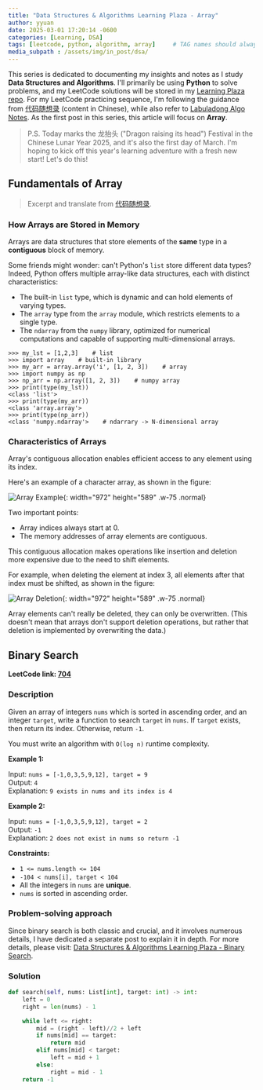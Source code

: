 ```yaml
---
title: "Data Structures & Algorithms Learning Plaza - Array"
author: yyuan
date: 2025-03-01 17:20:14 -0600
categories: [Learning, DSA]
tags: [leetcode, python, algorithm, array]     # TAG names should always be lowercase
media_subpath : /assets/img/in_post/dsa/
---
```


This series is dedicated to documenting my insights and notes as I study **Data Structures and Algorithms**. I'll primarily be using **Python** to solve problems, and my LeetCode solutions will be stored in my [Learning Plaza repo](https://github.com/yyccPhil/learning_plaza/tree/main/code). For my LeetCode practicing sequence, I'm following the guidance from [代码随想录](https://www.programmercarl.com/) (content in Chinese), while also refer to [Labuladong Algo Notes](https://labuladong.online/algo/en/). As the first post in this series, this article will focus on **Array**.

> P.S. Today marks the 龙抬头 ("Dragon raising its head") Festival in the Chinese Lunar Year 2025, and it's also the first day of March. I'm hoping to kick off this year's learning adventure with a fresh new start! Let's do this!

## Fundamentals of Array

> Excerpt and translate from [代码随想录](https://www.programmercarl.com/%E6%95%B0%E7%BB%84%E7%90%86%E8%AE%BA%E5%9F%BA%E7%A1%80.html).

### How Arrays are Stored in Memory

Arrays are data structures that store elements of the **same** type in a **contiguous** block of memory.

Some friends might wonder: can't Python's `list` store different data types? Indeed, Python offers multiple array-like data structures, each with distinct characteristics:

- The built-in `list` type, which is dynamic and can hold elements of varying types.
- The `array` type from the `array` module, which restricts elements to a single type.
- The `ndarray` from the `numpy` library, optimized for numerical computations and capable of supporting multi-dimensional arrays.

```terminal
>>> my_lst = [1,2,3]    # list
>>> import array    # built-in library
>>> my_arr = array.array('i', [1, 2, 3])    # array
>>> import numpy as np
>>> np_arr = np.array([1, 2, 3])    # numpy array
>>> print(type(my_lst))
<class 'list'>
>>> print(type(my_arr))
<class 'array.array'>
>>> print(type(np_arr))
<class 'numpy.ndarray'>    # ndarrary -> N-dimensional array
```

### Characteristics of Arrays

Array's contiguous allocation enables efficient access to any element using its index.

Here's an example of a character array, as shown in the figure:

![Array Example](array0.png){: width="972" height="589" .w-75 .normal}

Two important points:

- Array indices always start at 0.
- The memory addresses of array elements are contiguous.

This contiguous allocation makes operations like insertion and deletion more expensive due to the need to shift elements.

For example, when deleting the element at index 3, all elements after that index must be shifted, as shown in the figure:

![Array Deletion](array1.png){: width="972" height="589" .w-75 .normal}

Array elements can't really be deleted, they can only be overwritten. (This doesn't mean that arrays don't support deletion operations, but rather that deletion is implemented by overwriting the data.)

## Binary Search

**LeetCode link: [704](https://leetcode.com/problems/binary-search)**

### Description
Given an array of integers `nums` which is sorted in ascending order, and an integer `target`, write a function to search `target` in `nums`. If `target` exists, then return its index. Otherwise, return `-1`.

You must write an algorithm with `O(log n)` runtime complexity.

**Example 1:**

Input: `nums = [-1,0,3,5,9,12], target = 9`<br>
Output: `4`<br>
Explanation: `9 exists in nums and its index is 4`

**Example 2:**

Input: `nums = [-1,0,3,5,9,12], target = 2`<br>
Output: `-1`<br>
Explanation: `2 does not exist in nums so return -1`

**Constraints:**

- `1 <= nums.length <= 104`
- `-104 < nums[i], target < 104`
- All the integers in `nums` are **unique**.
- `nums` is sorted in ascending order.

### Problem-solving approach
Since binary search is both classic and crucial, and it involves numerous details, I have dedicated a separate post to explain it in depth. For more details, please visit: [Data Structures & Algorithms Learning Plaza - Binary Search](https://yyccphil.github.io/posts/algorithm-binary-search/).

### Solution
```python
def search(self, nums: List[int], target: int) -> int:
	left = 0
	right = len(nums) - 1

	while left <= right:
		mid = (right - left)//2 + left
		if nums[mid] == target:
			return mid
		elif nums[mid] < target:
			left = mid + 1
		else:
			right = mid - 1
	return -1
```
